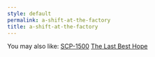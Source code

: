 ```yaml
---
style: default
permalink: a-shift-at-the-factory
title: a-shift-at-the-factory
---
```

You may also like:
[SCP-1500](http://scp-wiki.net/scp-1500)
[The Last Best Hope](http://scp-wiki.net/the-last-best-hope)
